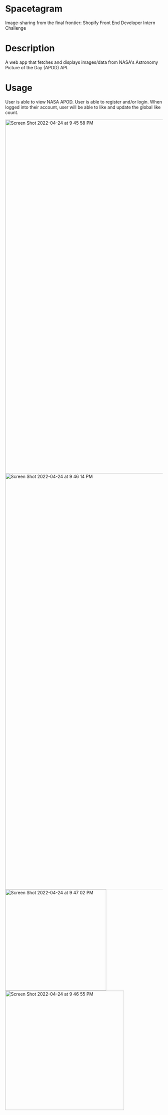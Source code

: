 # Spacetagram
Image-sharing from the final frontier: Shopify Front End Developer Intern Challenge

# Description
A web app that fetches and displays images/data from NASA's Astronomy Picture of the Day (APOD) API.

# Usage
User is able to view NASA APOD. User is able to register and/or login. When  logged into their account, user will be able to like and update the global like count.

<img width="1126" alt="Screen Shot 2022-04-24 at 9 45 58 PM" src="https://user-images.githubusercontent.com/35848176/165007819-742572de-4493-4799-9ac0-9a08b7c47b14.png">

<img width="1325" alt="Screen Shot 2022-04-24 at 9 46 14 PM" src="https://user-images.githubusercontent.com/35848176/165007843-f64637cc-0216-48b1-8d50-e4d1e2620808.png">

<img width="323" alt="Screen Shot 2022-04-24 at 9 47 02 PM" src="https://user-images.githubusercontent.com/35848176/165007860-498907e5-8892-4ce3-925c-fa32ea659ea1.png">

<img width="380" alt="Screen Shot 2022-04-24 at 9 46 55 PM" src="https://user-images.githubusercontent.com/35848176/165007883-67d7184f-da1d-462b-9de0-1574f2aeb20e.png">
